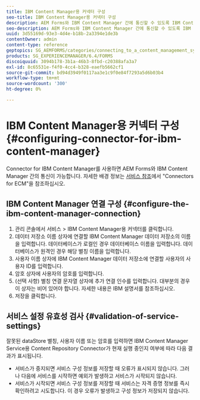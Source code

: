 ```yaml
---
title: IBM Content Manager용 커넥터 구성
seo-title: IBM Content Manager용 커넥터 구성
description: AEM Forms와 IBM Content Manager 간에 통신할 수 있도록 IBM Content Manager용 커넥터를 구성합니다.
seo-description: AEM Forms와 IBM Content Manager 간에 통신할 수 있도록 IBM Content Manager용 커넥터를 구성합니다.
uuid: 3d55169d-93e3-4d4e-b18b-2a3394e1de3b
contentOwner: admin
content-type: reference
geptopics: SG_AEMFORMS/categories/connecting_to_a_content_management_system
products: SG_EXPERIENCEMANAGER/6.4/FORMS
discoiquuid: 3094b178-3b1a-46b3-8fbd-c20388afa3a7
exl-id: 8c65531e-f4f0-4cc4-b328-eaefb5662cf1
source-git-commit: bd94d3949f0117aa3e1c9f0e84f7293a5d6b03b4
workflow-type: tm+mt
source-wordcount: '300'
ht-degree: 0%

---
```


# IBM Content Manager용 커넥터 구성{#configuring-connector-for-ibm-content-manager}

Connector for IBM Content Manager를 사용하면 AEM Forms와 IBM Content Manager 간의 통신이 가능합니다. 자세한 배경 정보는 [서비스 참조](https://www.adobe.com/go/learn_aemforms_services_63)에서 &quot;Connectors for ECM&quot;을 참조하십시오.

## IBM Content Manager 연결 구성 {#configure-the-ibm-content-manager-connection}

1. 관리 콘솔에서 서비스 > IBM Content Manager용 커넥터를 클릭합니다.
1. 데이터 저장소 이름 상자에 연결할 IBM Content Manager 데이터 저장소의 이름을 입력합니다. 데이터베이스가 로컬인 경우 데이터베이스 이름을 입력합니다. 데이터베이스가 원격인 경우 해당 별칭 이름을 입력합니다.
1. 사용자 이름 상자에 IBM Content Manager 데이터 저장소에 연결할 사용자의 사용자 ID를 입력합니다.
1. 암호 상자에 사용자의 암호를 입력합니다.
1. (선택 사항) 별칭 연결 문자열 상자에 추가 연결 인수를 입력합니다. 대부분의 경우 이 상자는 비어 있어야 합니다. 자세한 내용은 IBM 설명서를 참조하십시오.
1. 저장을 클릭합니다.

## 서비스 설정 유효성 검사 {#validation-of-service-settings}

잘못된 dataStore 별칭, 사용자 이름 또는 암호를 입력하면 IBM Content Manager Service용 Content Repository Connector가 현재 실행 중인지 여부에 따라 다음 결과가 표시됩니다.

* 서비스가 중지되면 서비스 구성 정보를 저장할 때 오류가 표시되지 않습니다. 그러나 다음에 서비스를 시작하면 예외가 발생하고 서비스가 시작되지 않습니다.
* 서비스가 시작되면 서비스 구성 정보를 저장할 때 서비스는 자격 증명 정보를 즉시 확인하려고 시도합니다. 이 경우 오류가 발생하고 구성 정보가 저장되지 않습니다.
